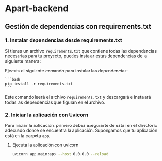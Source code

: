 # Apart-backend


## Gestión de dependencias con requirements.txt


### 1. Instalar dependencias desde requirements.txt

Si tienes un archivo `requirements.txt` que contiene todas las dependencias necesarias para tu proyecto, puedes instalar estas dependencias de la siguiente manera:

Ejecuta el siguiente comando para instalar las dependencias:

    ```bash
    pip install -r requirements.txt
    ```

Este comando leerá el archivo `requirements.txt` y descargará e instalará todas las dependencias que figuran en el archivo.

### 2. Iniciar la aplicación con Uvicorn

Para iniciar la aplicación, primero debes asegurarte de estar en el directorio adecuado donde se encuentra la aplicación. Supongamos que tu aplicación está en la carpeta `app`.

1. Ejecuta la aplicación con uvicorn
    ```bash
    uvicorn app.main:app --host 0.0.0.0 --reload